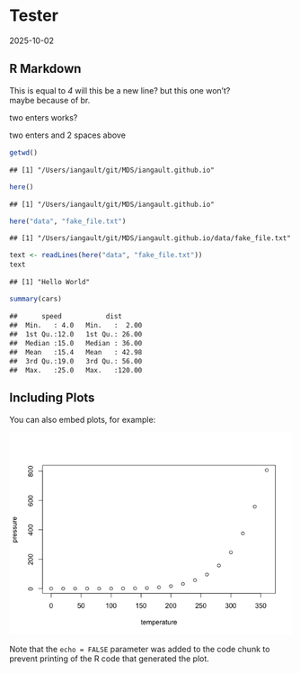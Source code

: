 Tester
================
2025-10-02

## R Markdown

This is equal to *4* will this be a new line? but this one won’t?<br/>
maybe because of br.

two enters works?

two enters and 2 spaces above

``` r
getwd()
```

    ## [1] "/Users/iangault/git/MDS/iangault.github.io"

``` r
here()
```

    ## [1] "/Users/iangault/git/MDS/iangault.github.io"

``` r
here("data", "fake_file.txt")
```

    ## [1] "/Users/iangault/git/MDS/iangault.github.io/data/fake_file.txt"

``` r
text <- readLines(here("data", "fake_file.txt"))
text
```

    ## [1] "Hello World"

``` r
summary(cars)
```

    ##      speed           dist       
    ##  Min.   : 4.0   Min.   :  2.00  
    ##  1st Qu.:12.0   1st Qu.: 26.00  
    ##  Median :15.0   Median : 36.00  
    ##  Mean   :15.4   Mean   : 42.98  
    ##  3rd Qu.:19.0   3rd Qu.: 56.00  
    ##  Max.   :25.0   Max.   :120.00

## Including Plots

You can also embed plots, for example:

![](Tester_files/figure-gfm/pressure-1.png)<!-- -->

Note that the `echo = FALSE` parameter was added to the code chunk to
prevent printing of the R code that generated the plot.
